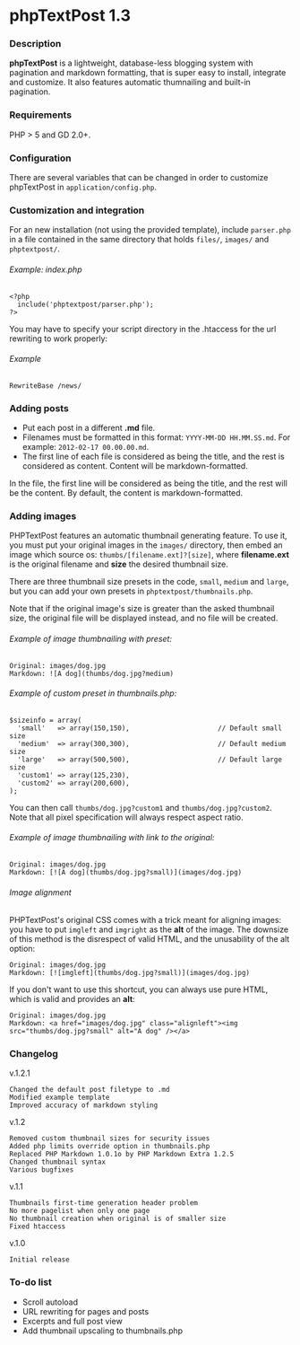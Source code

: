 # phpTextPost 1.3
### Description

**phpTextPost** is a lightweight, database-less blogging system with pagination and markdown formatting, that is super easy to install, integrate and customize. It also features automatic thumnailing and built-in pagination.

### Requirements

PHP > 5 and GD 2.0+.

### Configuration

There are several variables that can be changed in order to customize phpTextPost in `application/config.php`.

### Customization and integration



For an new installation (not using the provided template), include `parser.php` in a file contained in the same directory that holds `files/`, `images/` and `phptextpost/`.

###### Example: index.php

	<?php
	  include('phptextpost/parser.php');
	?>

You may have to specify your script directory in the .htaccess for the url rewriting to work properly:

###### Example

	RewriteBase /news/



### Adding posts

* Put each post in a different **.md** file.
* Filenames must be formatted in this format: `YYYY-MM-DD HH.MM.SS.md`. For example: `2012-02-17 00.00.00.md`.
* The first line of each file is considered as being the title, and the rest is considered as content. Content will be markdown-formatted.

In the file, the first line will be considered as being the title, and the rest will be the content. By default, the content is markdown-formatted.

### Adding images

PHPTextPost features an automatic thumbnail generating feature. To use it, you must put your original images in the `images/` directory, then embed an image which source os: `thumbs/[filename.ext]?[size]`, where **filename.ext** is the original filename and **size** the desired thumbnail size.

There are three thumbnail size presets in the code, `small`, `medium` and `large`, but you can add your own presets in `phptextpost/thumbnails.php`.

Note that if the original image's size is greater than the asked thumbnail size, the original file will be displayed instead, and no file will be created.

###### Example of image thumbnailing with preset:

	Original: images/dog.jpg
	Markdown: ![A dog](thumbs/dog.jpg?medium)

###### Example of custom preset in thumbnails.php:

	$sizeinfo = array(
	  'small'   => array(150,150),                      // Default small size
	  'medium'  => array(300,300),                      // Default medium size
	  'large'   => array(500,500),                      // Default large size
	  'custom1' => array(125,230),
	  'custom2' => array(200,600),
	);

You can then call `thumbs/dog.jpg?custom1` and `thumbs/dog.jpg?custom2`. Note that all pixel specification will always respect aspect ratio.

###### Example of image thumbnailing with link to the original:

	Original: images/dog.jpg
	Markdown: [![A dog](thumbs/dog.jpg?small)](images/dog.jpg)

###### Image alignment

PHPTextPost's original CSS comes with a trick meant for aligning images: you have to put `imgleft` and `imgright` as the **alt** of the image. The downsize of this method is the disrespect of valid HTML, and the unusability of the alt option:

	Original: images/dog.jpg
	Markdown: [![imgleft](thumbs/dog.jpg?small)](images/dog.jpg)

If you don't want to use this shortcut, you can always use pure HTML, which is valid and provides an **alt**:

	Original: images/dog.jpg
	Markdown: <a href="images/dog.jpg" class="alignleft"><img src="thumbs/dog.jpg?small" alt="A dog" /></a>

### Changelog

v.1.2.1

	Changed the default post filetype to .md
	Modified example template
	Improved accuracy of markdown styling

v.1.2

	Removed custom thumbnail sizes for security issues
	Added php limits override option in thumbnails.php
	Replaced PHP Markdown 1.0.1o by PHP Markdown Extra 1.2.5
	Changed thumbnail syntax
	Various bugfixes

v.1.1

	Thumbnails first-time generation header problem
	No more pagelist when only one page
	No thumbnail creation when original is of smaller size
	Fixed htaccess

v.1.0

	Initial release

### To-do list

* Scroll autoload
* URL rewriting for pages and posts
* Excerpts and full post view
* Add thumbnail upscaling to thumbnails.php